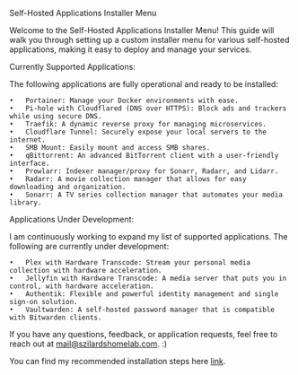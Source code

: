Self-Hosted Applications Installer Menu

Welcome to the Self-Hosted Applications Installer Menu! This guide will walk you through setting up a custom installer menu for various self-hosted applications, making it easy to deploy and manage your services.

Currently Supported Applications:

The following applications are fully operational and ready to be installed:

	•	Portainer: Manage your Docker environments with ease.
	•	Pi-hole with Cloudflared (DNS over HTTPS): Block ads and trackers while using secure DNS.
	•	Traefik: A dynamic reverse proxy for managing microservices.
	•	Cloudflare Tunnel: Securely expose your local servers to the internet.
	•	SMB Mount: Easily mount and access SMB shares.
	•	qBittorrent: An advanced BitTorrent client with a user-friendly interface.
	•	Prowlarr: Indexer manager/proxy for Sonarr, Radarr, and Lidarr.
	•	Radarr: A movie collection manager that allows for easy downloading and organization.
	•	Sonarr: A TV series collection manager that automates your media library.

Applications Under Development:

I am continuously working to expand my list of supported applications. The following are currently under development:

	•	Plex with Hardware Transcode: Stream your personal media collection with hardware acceleration.
	•	Jellyfin with Hardware Transcode: A media server that puts you in control, with hardware acceleration.
	•	Authentik: Flexible and powerful identity management and single sign-on solution.
	•	Vaultwarden: A self-hosted password manager that is compatible with Bitwarden clients.


If you have any questions, feedback, or application requests, feel free to reach out at mail@szilardshomelab.com. :)

You can find my recommended installation steps here [link](../Recommaned_installation.md).